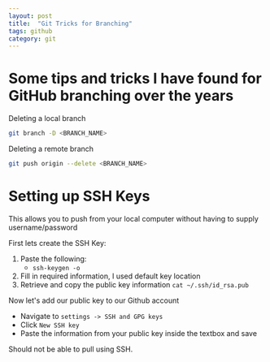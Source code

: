 ```yaml
---
layout: post
title:  "Git Tricks for Branching"
tags: github
category: git
---
```


# Some tips and tricks I have found for GitHub branching over the years

Deleting a local branch
```bash
git branch -D <BRANCH_NAME>
```

Deleting a remote branch
```bash
git push origin --delete <BRANCH_NAME>
```

# Setting up SSH Keys

This allows you to push from your local computer without having to supply username/password

First lets create the SSH Key:

1. Paste the following:
    * `ssh-keygen -o`
2. Fill in required information, I used default key location
3. Retrieve and copy the public key information `cat ~/.ssh/id_rsa.pub`


Now let's add our public key to our Github account
* Navigate to `settings -> SSH and GPG keys`
* Click `New SSH key`
* Paste the information from your public key inside the textbox and save

Should not be able to pull using SSH.
